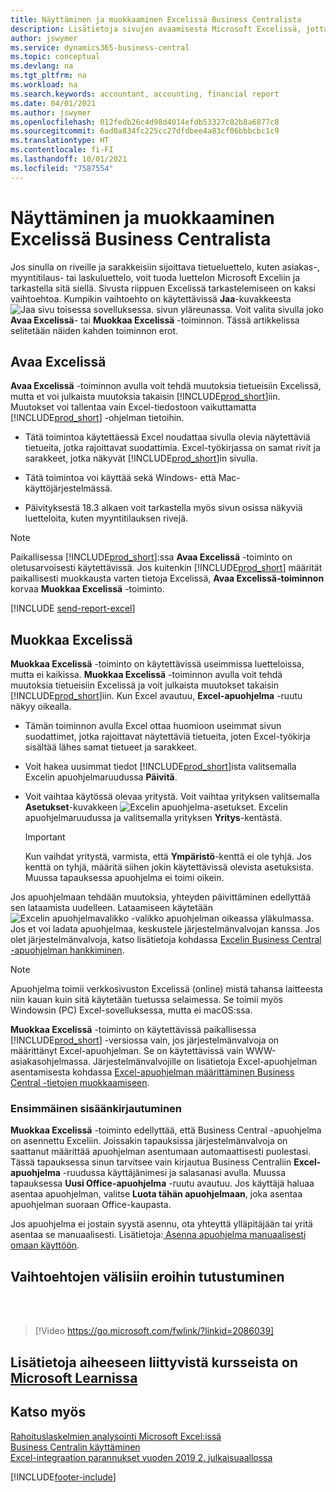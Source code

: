 ```yaml
---
title: Näyttäminen ja muokkaaminen Excelissä Business Centralista
description: Lisätietoja sivujen avaamisesta Microsoft Excelissä, jotta tietoja voi analysoida paremmin Business Centralissa.
author: jswymer
ms.service: dynamics365-business-central
ms.topic: conceptual
ms.devlang: na
ms.tgt_pltfrm: na
ms.workload: na
ms.search.keywords: accountant, accounting, financial report
ms.date: 04/01/2021
ms.author: jswymer
ms.openlocfilehash: 012fedb26c4d98d4014efdb53327c82b8a6877c8
ms.sourcegitcommit: 6ad0a834fc225cc27dfdbee4a83cf06bbbcbc1c9
ms.translationtype: HT
ms.contentlocale: fi-FI
ms.lasthandoff: 10/01/2021
ms.locfileid: "7587554"
---
```

# <a name="viewing-and-editing-in-excel-from-business-central"></a>Näyttäminen ja muokkaaminen Excelissä Business Centralista

Jos sinulla on riveille ja sarakkeisiin sijoittava tietueluettelo, kuten asiakas-, myyntitilaus- tai laskuluettelo, voit tuoda luettelon Microsoft Exceliin ja tarkastella sitä siellä. Sivusta riippuen Excelissä tarkastelemiseen on kaksi vaihtoehtoa. Kumpikin vaihtoehto on käytettävissä **Jaa**-kuvakkeesta ![Jaa sivu toisessa sovelluksessa.](media/share-icon.png) sivun yläreunassa. Voit valita sivulla joko **Avaa Excelissä**- tai **Muokkaa Excelissä** -toiminnon. Tässä artikkelissa selitetään näiden kahden toiminnon erot.

## <a name="open-in-excel"></a>Avaa Excelissä

**Avaa Excelissä** -toiminnon avulla voit tehdä muutoksia tietueisiin Excelissä, mutta et voi julkaista muutoksia takaisin [!INCLUDE[prod_short](includes/prod_short.md)]iin. Muutokset voi tallentaa vain Excel-tiedostoon vaikuttamatta [!INCLUDE[prod_short](includes/prod_short.md)] -ohjelman tietoihin.

- Tätä toimintoa käytettäessä Excel noudattaa sivulla olevia näytettäviä tietueita, jotka rajoittavat suodattimia. Excel-työkirjassa on samat rivit ja sarakkeet, jotka näkyvät [!INCLUDE[prod_short](includes/prod_short.md)]in sivulla.

- Tätä toimintoa voi käyttää sekä Windows- että Mac-käyttöjärjestelmässä.

- Päivityksestä 18.3 alkaen voit tarkastella myös sivun osissa näkyviä luetteloita, kuten myyntitilauksen rivejä. 

> [!NOTE]
> Paikallisessa [!INCLUDE[prod_short](includes/prod_short.md)]:ssa **Avaa Excelissä** -toiminto on oletusarvoisesti käytettävissä. Jos kuitenkin [!INCLUDE[prod_short](includes/prod_short.md)] määrität paikallisesti muokkausta varten tietoja Excelissä, **Avaa Excelissä-toiminnon** korvaa **Muokkaa Excelissä** -toiminto.

[!INCLUDE [send-report-excel](includes/send-report-excel.md)]  

## <a name="edit-in-excel"></a>Muokkaa Excelissä

**Muokkaa Excelissä** -toiminto on käytettävissä useimmissa luetteloissa, mutta ei kaikissa. **Muokkaa Excelissä** -toiminnon avulla voit tehdä muutoksia tietueisiin Excelissä ja voit julkaista muutokset takaisin [!INCLUDE[prod_short](includes/prod_short.md)]iin. Kun Excel avautuu, **Excel-apuohjelma** -ruutu näkyy oikealla.

- Tämän toiminnon avulla Excel ottaa huomioon useimmat sivun suodattimet, jotka rajoittavat näytettäviä tietueita, joten Excel-työkirja sisältää lähes samat tietueet ja sarakkeet.

- Voit hakea uusimmat tiedot [!INCLUDE[prod_short](includes/prod_short.md)]ista valitsemalla Excelin apuohjelmaruudussa **Päivitä**.

- Voit vaihtaa käytössä olevaa yritystä. Voit vaihtaa yrityksen valitsemalla **Asetukset**-kuvakkeen ![Excelin apuohjelma-asetukset.](media/cogwheel.png "Excel-apuohjelman asetukset") Excelin apuohjelmaruudussa ja valitsemalla yrityksen **Yritys**-kentästä.  

    > [!IMPORTANT]
    > Kun vaihdat yritystä, varmista, että **Ympäristö**-kenttä ei ole tyhjä. Jos kenttä on tyhjä, määritä siihen jokin käytettävissä olevista asetuksista. Muussa tapauksessa apuohjelma ei toimi oikein.  

Jos apuohjelmaan tehdään muutoksia, yhteyden päivittäminen edellyttää sen lataamista uudelleen. Lataamiseen käytetään ![Excelin apuohjelmavalikko](media/excel-addin-menu.png "Excel-apuohjelmavalikko") -valikko apuohjelman oikeassa yläkulmassa. Jos et voi ladata apuohjelmaa, keskustele järjestelmänvalvojan kanssa. Jos olet järjestelmänvalvoja, katso lisätietoja kohdassa [Excelin Business Central -apuohjelman hankkiminen](admin-deploy-excel-addin.md).

> [!NOTE]
> Apuohjelma toimii verkkosivuston Excelissä (online) mistä tahansa laitteesta niin kauan kuin sitä käytetään tuetussa selaimessa. Se toimii myös Windowsin (PC) Excel-sovelluksessa, mutta ei macOS:ssa.
>
> **Muokkaa Excelissä** -toiminto on käytettävissä paikallisessa [!INCLUDE[prod_short](includes/prod_short.md)] -versiossa vain, jos järjestelmänvalvoja on määrittänyt Excel-apuohjelman. Se on käytettävissä vain WWW-asiakasohjelmassa. Järjestelmänvalvojille on lisätietoja Excel-apuohjelman asentamisesta kohdassa [Excel-apuohjelman määrittäminen Business Central -tietojen muokkaamiseen](/dynamics365/business-central/dev-itpro/administration/configuring-excel-addin).


<!-- Note for later: here we're immediately jumping to pretty advanced topics like changing company or reloading the addin. Fine to keep them for now. In the future, we will first need to explain in more detail the actual functionality of the addin, primarily these sub-sections:

Refreshing record data in Excel
Editing and publishing back to Business Central
Creating new records from Excel
Crafting your own editable Excel.
Point (4) is where it gets interesting for changing/specifying company, environment and other connection settings-->

### <a name="first-time-sign-in"></a>Ensimmäinen sisäänkirjautuminen

**Muokkaa Excelissä** -toiminto edellyttää, että Business Central -apuohjelma on asennettu Exceliin. Joissakin tapauksissa järjestelmänvalvoja on saattanut määrittää apuohjelman asentumaan automaattisesti puolestasi. Tässä tapauksessa sinun tarvitsee vain kirjautua Business Centraliin **Excel-apuohjelma** -ruudussa käyttäjänimesi ja salasanasi avulla. Muussa tapauksessa **Uusi Office-apuohjelma** -ruutu avautuu. Jos käyttäjä haluaa asentaa apuohjelman, valitse **Luota tähän apuohjelmaan**, joka asentaa apuohjelman suoraan Office-kaupasta.

Jos apuohjelma ei jostain syystä asennu, ota yhteyttä ylläpitäjään tai yritä asentaa se manuaalisesti. Lisätietoja:[ Asenna apuohjelma manuaalisesti omaan käyttöön](admin-deploy-excel-addin.md#install).

## <a name="see-the-differences-between-the-options"></a>Vaihtoehtojen välisiin eroihin tutustuminen
<br><br>  

> [!Video https://go.microsoft.com/fwlink/?linkid=2086039]

## <a name="see-related-training-at-microsoft-learn"></a>Lisätietoja aiheeseen liittyvistä kursseista on [Microsoft Learnissa](/learn/modules/configure-powerbi-excel-dynamics-365-business-central/index)

## <a name="see-also"></a>Katso myös

[Rahoituslaskelmien analysointi Microsoft Excel:issä](finance-analyze-excel.md)  
[Business Centralin käyttäminen](ui-work-product.md)  
[Excel-integraation parannukset vuoden 2019 2. julkaisuaallossa](/dynamics365-release-plan/2019wave2/dynamics365-business-central/enhancements-excel-integration)  


[!INCLUDE[footer-include](includes/footer-banner.md)]